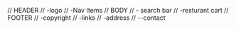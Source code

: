// HEADER
// -logo
// -Nav Items
// BODY
// - search bar
// -resturant cart
// FOOTER
// -copyright
// -links
// -address
// --contact
